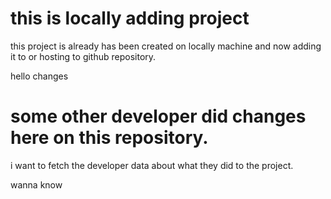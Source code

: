 
# this is locally adding project

this project is already has been created on locally machine and now adding it to or hosting to github repository.

hello changes

# some other developer did changes here on this repository.

i want to fetch the developer data about what they did to the project.

wanna know
